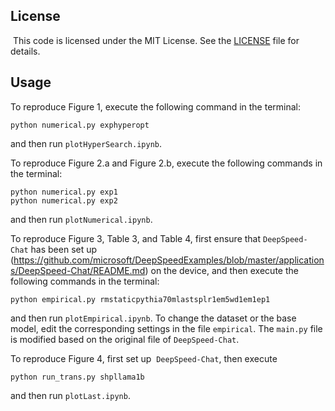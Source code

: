 ## License

​	This code is licensed under the MIT License. See the [LICENSE](./LICENSE.txt) file for details.



## Usage 

To reproduce Figure 1, execute the following command in the terminal:

```
python numerical.py exphyperopt
```
and then run `plotHyperSearch.ipynb`.



To reproduce Figure 2.a and Figure 2.b, execute the following commands in the terminal:

```
python numerical.py exp1
python numerical.py exp2
```
and then run `plotNumerical.ipynb`.



To reproduce Figure 3, Table 3, and Table 4, first ensure that `DeepSpeed-Chat` has been set up (https://github.com/microsoft/DeepSpeedExamples/blob/master/applications/DeepSpeed-Chat/README.md) on the device, and then execute the following commands in the terminal:

```
python empirical.py rmstaticpythia70mlastsplr1em5wd1em1ep1
```
and then run `plotEmpirical.ipynb`. To change the dataset or the base model, edit the corresponding settings in the file `empirical`. The `main.py` file is modified based on the original file of `DeepSpeed-Chat`. 



To reproduce Figure 4, first set up  `DeepSpeed-Chat`, then execute

```
python run_trans.py shpllama1b
```

and then run `plotLast.ipynb`. 
